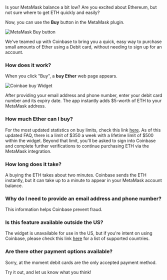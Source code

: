 Is your MetaMask balance a bit low? Are you excited about Ethereum, but not sure where to get ETH quickly and easily?

Now, you can use the **Buy** button in the MetaMask plugin.

![MetaMask Buy button](http://i.imgur.com/Vt89ZFJ.png)

We've teamed up with Coinbase to bring you a quick, easy way to purchase small amounts of Ether using a Debit card, without needing to sign up for an account.


### How does it work?

When you click "Buy", a **buy Ether** web page appears.

![Coinbae buy Widget](http://i.imgur.com/laHFQEn.png)

After providing your email address and phone number, enter your debit card number and its expiry date. The app instantly adds $5-worth of ETH to your MetaMask address.

### How much Ether can I buy?

For the most updated statistics on buy limits, check this link [here](https://developers.coinbase.com/docs/buy-widget). As of this updated FAQ, there is a limit of $350 a week with a lifetime limit of $500 within the widget. Beyond that limit, you'll be asked to sign into Coinbase and complete further verifications to continue purchasing ETH via the MetaMask integration.

### How long does it take?

A buying the ETH takes about two minutes. Coinbase sends the ETH instantly, but it can take up to a minute to appear in your MetaMask account balance.

### Why do I need to provide an email address and phone number?

This information helps Coinbase prevent fraud.

### Is this feature available outside the US?

The widget is unavailable for use in the US, but if you're intent on using Coinbase, please check this link [here](https://www.coinbase.com/global) for a list of supported countries.

### Are there other payment options available?

Sorry, at the moment debit cards are the only accepted payment method.

Try it out, and let us know what you think!
